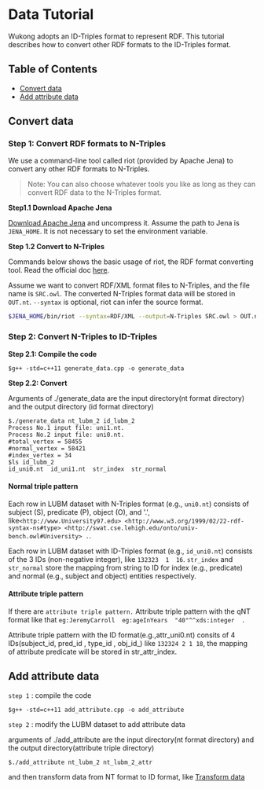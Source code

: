 # Data Tutorial

Wukong adopts an ID-Triples format to represent RDF. This tutorial describes how to convert other RDF formats to the ID-Triples format.

## Table of Contents
* [Convert data](#convert)
* [Add attribute data](#attribute)

<a name="convert"></a>

## Convert data

### Step 1: Convert RDF formats to N-Triples

We use a command-line tool called riot (provided by Apache Jena) to convert any other RDF formats to N-Triples.

> Note: You can also choose whatever tools you like as long as they can convert RDF data to the N-Triples format.

**Step1.1 Download Apache Jena**

[Download Apache Jena](https://jena.apache.org/download/index.cgi) and uncompress it. Assume the path to Jena is `JENA_HOME`. It is not necessary to set the environment variable.

**Step 1.2 Convert to N-Triples**

Commands below shows the basic usage of riot, the RDF format converting tool. Read the official doc [here](http://jena.apache.org/documentation/io/#command-line-tools).

Assume we want to convert RDF/XML format files to N-Triples, and the file name is `SRC.owl`. The converted N-Triples format data will be stored in `OUT.nt`. `--syntax` is optional, riot can infer the source format.

```bash
$JENA_HOME/bin/riot --syntax=RDF/XML --output=N-Triples SRC.owl > OUT.nt
```

### Step 2: Convert N-Triples to ID-Triples

**Step 2.1: Compile the code**

```
$g++ -std=c++11 generate_data.cpp -o generate_data
```

**Step 2.2: Convert**

Arguments of ./generate_data are the input directory(nt format directory) and the output directory (id format directory)

```
$./generate_data nt_lubm_2 id_lubm_2
Process No.1 input file: uni1.nt.
Process No.2 input file: uni0.nt.
#total_vertex = 58455
#normal_vertex = 58421
#index_vertex = 34
$ls id_lubm_2
id_uni0.nt  id_uni1.nt  str_index  str_normal
```

#### Normal triple pattern
Each row in LUBM dataset with N-Triples format (e.g., `uni0.nt`) consists of subject (S), predicate (P), object (O), and '.', like`<http://www.University97.edu> <http://www.w3.org/1999/02/22-rdf-syntax-ns#type> <http://swat.cse.lehigh.edu/onto/univ-bench.owl#University> .`.

Each row in LUBM dataset with ID-Triples format (e.g., `id_uni0.nt`) consists of the 3 IDs (non-negative integer), like `132323  1  16`. `str_index` and `str_normal` store the mapping from string to ID for index (e.g., predicate) and normal (e.g., subject and object) entities respectively.

#### Attribute triple pattern
If there are `attribute triple pattern.`
Attribute triple pattern  with the qNT  format like that `eg:JeremyCarroll  eg:ageInYears  "40"^^xds:integer  .  `

Attribute triple pattern with the ID format(e.g.,attr_uni0.nt) consits of 4 IDs(subject_id, pred_id , type_id , obj_id_) like `132324 2 1 18`, the mapping of attribute predicate will be stored in str_attr_index.

<a name="attribute"></a>

## Add attribute data
`step 1` : compile the code

```
$g++ -std=c++11 add_attribute.cpp -o add_attribute
```

`step 2` :
modify the LUBM dataset to add attribute data

arguments of ./add_attribute are the input directory(nt format directory) and the output directory(attribute triple directory)

```
$./add_attribute nt_lubm_2 nt_lubm_2_attr
```
and then transform data from NT format to ID format, like [Transform data](#transfrom)
